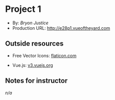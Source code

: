 # Project 1

- By: _Bryon Justice_
- Production URL: <http://e28p1.vueoftheyard.com>

## Outside resources

- Free Vector Icons: [flaticon.com](https://www.flaticon.com/)

- Vue.js: [v3.vuejs.org](https://v3.vuejs.org/guide/introduction.html)

## Notes for instructor

_n/a_

